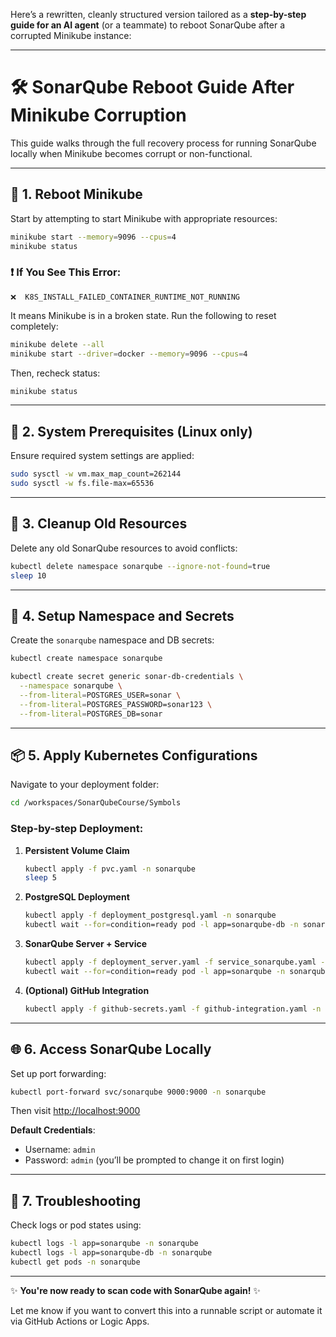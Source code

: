 Here’s a rewritten, cleanly structured version tailored as a **step-by-step guide for an AI agent** (or a teammate) to reboot SonarQube after a corrupted Minikube instance:

---

# 🛠️ SonarQube Reboot Guide After Minikube Corruption

This guide walks through the full recovery process for running SonarQube locally when Minikube becomes corrupt or non-functional.

---

## 🔁 1. Reboot Minikube

Start by attempting to start Minikube with appropriate resources:

```bash
minikube start --memory=9096 --cpus=4
minikube status
```

### ❗ If You See This Error:

```
❌  K8S_INSTALL_FAILED_CONTAINER_RUNTIME_NOT_RUNNING
```

It means Minikube is in a broken state. Run the following to reset completely:

```bash
minikube delete --all
minikube start --driver=docker --memory=9096 --cpus=4
```

Then, recheck status:

```bash
minikube status
```

---

## 🔧 2. System Prerequisites (Linux only)

Ensure required system settings are applied:

```bash
sudo sysctl -w vm.max_map_count=262144
sudo sysctl -w fs.file-max=65536
```

---

## 🧹 3. Cleanup Old Resources

Delete any old SonarQube resources to avoid conflicts:

```bash
kubectl delete namespace sonarqube --ignore-not-found=true
sleep 10
```

---

## 🚀 4. Setup Namespace and Secrets

Create the `sonarqube` namespace and DB secrets:

```bash
kubectl create namespace sonarqube

kubectl create secret generic sonar-db-credentials \
  --namespace sonarqube \
  --from-literal=POSTGRES_USER=sonar \
  --from-literal=POSTGRES_PASSWORD=sonar123 \
  --from-literal=POSTGRES_DB=sonar
```

---

## 📦 5. Apply Kubernetes Configurations

Navigate to your deployment folder:

```bash
cd /workspaces/SonarQubeCourse/Symbols
```

### Step-by-step Deployment:

1. **Persistent Volume Claim**

   ```bash
   kubectl apply -f pvc.yaml -n sonarqube
   sleep 5
   ```

2. **PostgreSQL Deployment**

   ```bash
   kubectl apply -f deployment_postgresql.yaml -n sonarqube
   kubectl wait --for=condition=ready pod -l app=sonarqube-db -n sonarqube --timeout=120s
   ```

3. **SonarQube Server + Service**

   ```bash
   kubectl apply -f deployment_server.yaml -f service_sonarqube.yaml -n sonarqube
   kubectl wait --for=condition=ready pod -l app=sonarqube -n sonarqube --timeout=300s
   ```

4. **(Optional) GitHub Integration**

   ```bash
   kubectl apply -f github-secrets.yaml -f github-integration.yaml -n sonarqube
   ```

---

## 🌐 6. Access SonarQube Locally

Set up port forwarding:

```bash
kubectl port-forward svc/sonarqube 9000:9000 -n sonarqube
```

Then visit [http://localhost:9000](http://localhost:9000)

**Default Credentials**:

* Username: `admin`
* Password: `admin` (you’ll be prompted to change it on first login)

---

## 🧪 7. Troubleshooting

Check logs or pod states using:

```bash
kubectl logs -l app=sonarqube -n sonarqube
kubectl logs -l app=sonarqube-db -n sonarqube
kubectl get pods -n sonarqube
```

---

✨ **You're now ready to scan code with SonarQube again!** ✨

Let me know if you want to convert this into a runnable script or automate it via GitHub Actions or Logic Apps.
